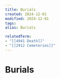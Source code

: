 ```yaml
---
title: Burials
created: 2024-12-01
modified: 2024-12-01
tags: 
alias: Burials

relatedTerm:
- "[[4941 Death]]"
- "[[2912 Cemeteries]]"
---
```

# Burials
